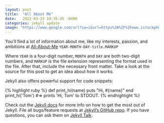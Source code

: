 ```yaml
---
layout: post
title:  "All About Me"
date:   2022-03-23 19:35:45 -0400
categories: jekyll update
image: "https://www.google.com/url?sa=i&url=https%3A%2F%2Fwww.istockphoto.com%2Fphotos%2Fcalm&psig=AOvVaw1PnhHqvPoigLjUrfVeXvU5&ust=1651669709612000&source=images&cd=vfe&ved=0CAwQjRxqFwoTCNiVh6Wzw_cCFQAAAAAdAAAAABAD"
---
```

You'll find a lot of information about me, like my interests, passion, and ambitions at [All-About-Me]
`YEAR-MONTH-DAY-title.MARKUP`

Where `YEAR` is a four-digit number, `MONTH` and `DAY` are both two-digit numbers, and `MARKUP` is the file extension representing the format used in the file. After that, include the necessary front matter. Take a look at the source for this post to get an idea about how it works.

Jekyll also offers powerful support for code snippets:

{% highlight ruby %}
def print_hi(name)
  puts "Hi, #{name}"
end
print_hi('Tom')
#=> prints 'Hi, Tom' to STDOUT.
{% endhighlight %}

Check out the [Jekyll docs][jekyll-docs] for more info on how to get the most out of Jekyll. File all bugs/feature requests at [Jekyll’s GitHub repo][jekyll-gh]. If you have questions, you can ask them on [Jekyll Talk][jekyll-talk].

[jekyll-docs]: https://jekyllrb.com/docs/home
[jekyll-gh]:   https://github.com/jekyll/jekyll
[jekyll-talk]: https://talk.jekyllrb.com/
[All-About-Me]: https://sites.google.com/student.tdsb.on.ca/all-about-me2/home
